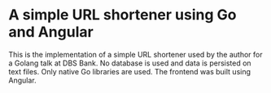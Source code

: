 # A simple URL shortener using Go and Angular

This is the implementation of a simple URL shortener used by the author for a Golang talk at DBS Bank. No database is used and data is persisted on text files. Only native Go libraries are used. The frontend was built using Angular.